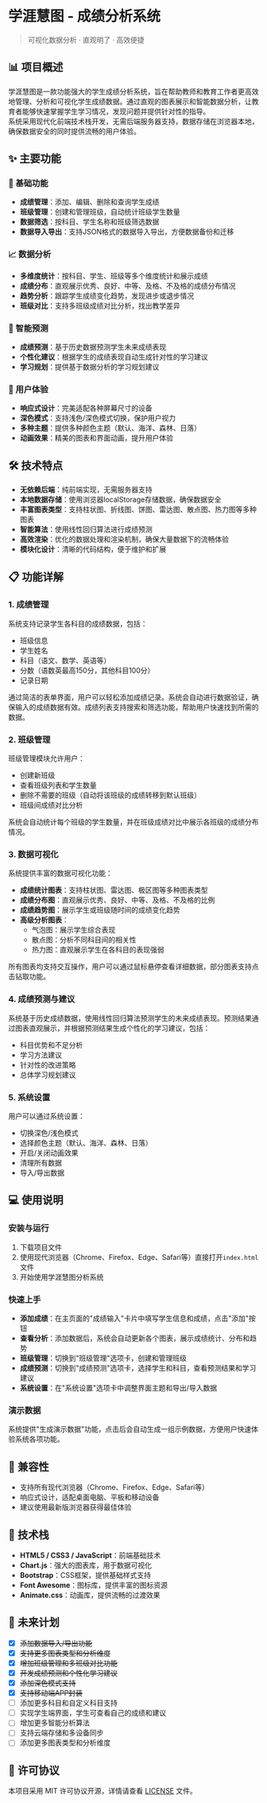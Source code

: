 # 学涯慧图 - 成绩分析系统 

> 可视化数据分析 · 直观明了 · 高效便捷  

## 📊 项目概述  
学涯慧图是一款功能强大的学生成绩分析系统，旨在帮助教师和教育工作者更高效地管理、分析和可视化学生成绩数据。通过直观的图表展示和智能数据分析，让教育者能够快速掌握学生学习情况，发现问题并提供针对性的指导。  
系统采用现代化前端技术栈开发，无需后端服务器支持，数据存储在浏览器本地，确保数据安全的同时提供流畅的用户体验。  

## ✨ 主要功能  

### 📝 基础功能  
- **成绩管理**：添加、编辑、删除和查询学生成绩  
- **班级管理**：创建和管理班级，自动统计班级学生数量  
- **数据筛选**：按科目、学生名称和班级筛选数据  
- **数据导入导出**：支持JSON格式的数据导入导出，方便数据备份和迁移  

### 📈 数据分析  
- **多维度统计**：按科目、学生、班级等多个维度统计和展示成绩  
- **成绩分布**：直观展示优秀、良好、中等、及格、不及格的成绩分布情况  
- **趋势分析**：跟踪学生成绩变化趋势，发现进步或退步情况  
- **班级对比**：支持多班级成绩对比分析，找出教学差异  

### 🔮 智能预测  
- **成绩预测**：基于历史数据预测学生未来成绩表现  
- **个性化建议**：根据学生的成绩表现自动生成针对性的学习建议  
- **学习规划**：提供基于数据分析的学习规划建议  

### 🎨 用户体验  
- **响应式设计**：完美适配各种屏幕尺寸的设备  
- **深色模式**：支持浅色/深色模式切换，保护用户视力  
- **多种主题**：提供多种颜色主题（默认、海洋、森林、日落）  
- **动画效果**：精美的图表和界面动画，提升用户体验  

## 🛠️ 技术特点  
- **无依赖后端**：纯前端实现，无需服务器支持  
- **本地数据存储**：使用浏览器localStorage存储数据，确保数据安全  
- **丰富图表类型**：支持柱状图、折线图、饼图、雷达图、散点图、热力图等多种图表  
- **智能算法**：使用线性回归算法进行成绩预测  
- **高效渲染**：优化的数据处理和渲染机制，确保大量数据下的流畅体验  
- **模块化设计**：清晰的代码结构，便于维护和扩展  

## 📋 功能详解  

### 1. 成绩管理  
系统支持记录学生各科目的成绩数据，包括：  
- 班级信息  
- 学生姓名  
- 科目（语文、数学、英语等）  
- 分数（语数英最高150分，其他科目100分）  
- 记录日期  

通过简洁的表单界面，用户可以轻松添加成绩记录。系统会自动进行数据验证，确保输入的成绩数据有效。成绩列表支持搜索和筛选功能，帮助用户快速找到所需的数据。  

### 2. 班级管理  
班级管理模块允许用户：  
- 创建新班级  
- 查看班级列表和学生数量  
- 删除不需要的班级（自动将该班级的成绩转移到默认班级）  
- 班级间成绩对比分析  

系统会自动统计每个班级的学生数量，并在班级成绩对比中展示各班级的成绩分布情况。  

### 3. 数据可视化  
系统提供丰富的数据可视化功能：  
- **成绩统计图表**：支持柱状图、雷达图、极区图等多种图表类型  
- **成绩分布图**：直观展示优秀、良好、中等、及格、不及格的比例  
- **成绩趋势图**：展示学生或班级随时间的成绩变化趋势  
- **高级分析图表**：  
  - 气泡图：展示学生综合表现  
  - 散点图：分析不同科目间的相关性  
  - 热力图：直观展示学生在各科目的表现强弱  

所有图表均支持交互操作，用户可以通过鼠标悬停查看详细数据，部分图表支持点击钻取功能。  

### 4. 成绩预测与建议  
系统基于历史成绩数据，使用线性回归算法预测学生的未来成绩表现。预测结果通过图表直观展示，并根据预测结果生成个性化的学习建议，包括：  
- 科目优势和不足分析  
- 学习方法建议  
- 针对性的改进策略  
- 总体学习规划建议  

### 5. 系统设置  
用户可以通过系统设置：  
- 切换深色/浅色模式  
- 选择颜色主题（默认、海洋、森林、日落）  
- 开启/关闭动画效果  
- 清理所有数据  
- 导入/导出数据  

## 💻 使用说明  

### 安装与运行  
1. 下载项目文件  
2. 使用现代浏览器（Chrome、Firefox、Edge、Safari等）直接打开`index.html`文件  
3. 开始使用学涯慧图分析系统  

### 快速上手  
- **添加成绩**：在主页面的"成绩输入"卡片中填写学生信息和成绩，点击"添加"按钮  
- **查看分析**：添加数据后，系统会自动更新各个图表，展示成绩统计、分布和趋势  
- **班级管理**：切换到"班级管理"选项卡，创建和管理班级  
- **成绩预测**：切换到"成绩预测"选项卡，选择学生和科目，查看预测结果和学习建议  
- **系统设置**：在"系统设置"选项卡中调整界面主题和导出/导入数据  

### 演示数据  
系统提供"生成演示数据"功能，点击后会自动生成一组示例数据，方便用户快速体验系统各项功能。  

## 📱 兼容性  
- 支持所有现代浏览器（Chrome、Firefox、Edge、Safari等）  
- 响应式设计，适配桌面电脑、平板和移动设备  
- 建议使用最新版浏览器获得最佳体验  

## 🔧 技术栈  
- **HTML5 / CSS3 / JavaScript**：前端基础技术  
- **Chart.js**：强大的图表库，用于数据可视化  
- **Bootstrap**：CSS框架，提供基础样式支持  
- **Font Awesome**：图标库，提供丰富的图标资源  
- **Animate.css**：动画库，提供流畅的过渡效果  

## 📝 未来计划  
- [x] ~~添加数据导入/导出功能~~
- [x] ~~支持更多图表类型和分析维度~~
- [x] ~~增加班级管理和多班级对比功能~~
- [x] ~~开发成绩预测和个性化学习建议~~
- [x] ~~添加深色模式支持~~
- [x] ~~支持移动端APP封装~~
- [ ] 添加更多科目和自定义科目支持  
- [ ] 实现学生端界面，学生可查看自己的成绩和建议  
- [ ] 增加更多智能分析算法  
- [ ] 支持云端存储和多设备同步  
- [ ] 添加更多图表类型和分析维度  

## 📄 许可协议  
本项目采用 MIT 许可协议开源，详情请查看 [LICENSE](LICENSE) 文件。  
